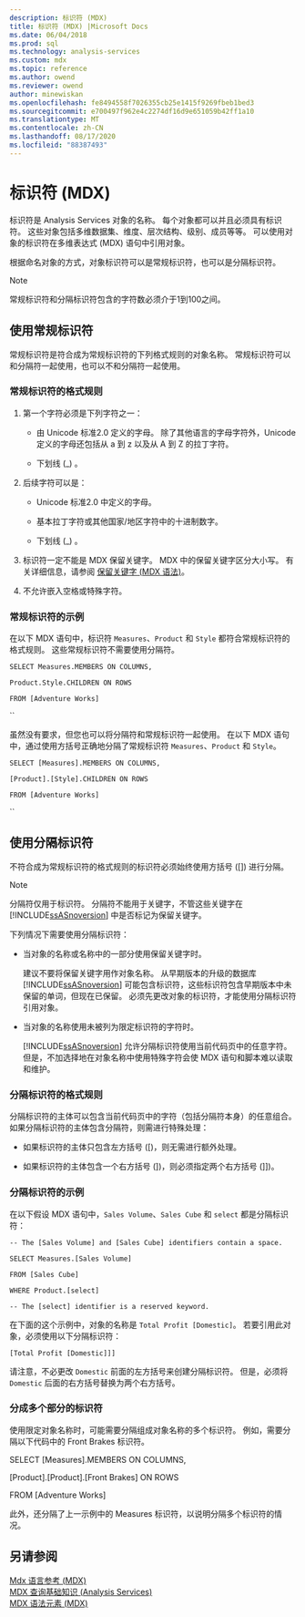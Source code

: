 ```yaml
---
description: 标识符 (MDX)
title: 标识符 (MDX) |Microsoft Docs
ms.date: 06/04/2018
ms.prod: sql
ms.technology: analysis-services
ms.custom: mdx
ms.topic: reference
ms.author: owend
ms.reviewer: owend
author: minewiskan
ms.openlocfilehash: fe8494558f7026355cb25e1415f9269fbeb1bed3
ms.sourcegitcommit: e700497f962e4c2274df16d9e651059b42ff1a10
ms.translationtype: MT
ms.contentlocale: zh-CN
ms.lasthandoff: 08/17/2020
ms.locfileid: "88387493"
---
```

# <a name="identifiers-mdx"></a>标识符 (MDX)


  标识符是 Analysis Services 对象的名称。 每个对象都可以并且必须具有标识符。 这些对象包括多维数据集、维度、层次结构、级别、成员等等。 可以使用对象的标识符在多维表达式 (MDX) 语句中引用对象。  
  
 根据命名对象的方式，对象标识符可以是常规标识符，也可以是分隔标识符。  
  
> [!NOTE]  
>  常规标识符和分隔标识符包含的字符数必须介于1到100之间。  
  
## <a name="using-regular-identifiers"></a>使用常规标识符  
 常规标识符是符合成为常规标识符的下列格式规则的对象名称。 常规标识符可以和分隔符一起使用，也可以不和分隔符一起使用。  
  
### <a name="formatting-rules-for-regular-identifiers"></a>常规标识符的格式规则  
  
1.  第一个字符必须是下列字符之一：  
  
    -   由 Unicode 标准2.0 定义的字母。 除了其他语言的字母字符外，Unicode 定义的字母还包括从 a 到 z 以及从 A 到 Z 的拉丁字符。  
  
    -   下划线 (_) 。  
  
2.  后续字符可以是：  
  
    -   Unicode 标准2.0 中定义的字母。  
  
    -   基本拉丁字符或其他国家/地区字符中的十进制数字。  
  
    -   下划线 (_) 。  
  
3.  标识符一定不能是 MDX 保留关键字。 MDX 中的保留关键字区分大小写。 有关详细信息，请参阅 [保留关键字 &#40;MDX 语法&#41;](../mdx/reserved-keywords-mdx-syntax.md)。  
  
4.  不允许嵌入空格或特殊字符。  
  
### <a name="examples-of-regular-identifiers"></a>常规标识符的示例  
 在以下 MDX 语句中，标识符 `Measures`、`Product` 和 `Style` 都符合常规标识符的格式规则。 这些常规标识符不需要使用分隔符。  
  
 `SELECT Measures.MEMBERS ON COLUMNS,`  
  
 `Product.Style.CHILDREN ON ROWS`  
  
 `FROM [Adventure Works]`  
  
 ``  
  
 虽然没有要求，但您也可以将分隔符和常规标识符一起使用。 在以下 MDX 语句中，通过使用方括号正确地分隔了常规标识符 `Measures`、`Product` 和 `Style`。  
  
 `SELECT [Measures].MEMBERS ON COLUMNS,`  
  
 `[Product].[Style].CHILDREN ON ROWS`  
  
 `FROM [Adventure Works]`  
  
 ``  
  
## <a name="using-delimited-identifiers"></a>使用分隔标识符  
 不符合成为常规标识符的格式规则的标识符必须始终使用方括号 ([]) 进行分隔。  
  
> [!NOTE]  
>  分隔符仅用于标识符。 分隔符不能用于关键字，不管这些关键字在 [!INCLUDE[ssASnoversion](../includes/ssasnoversion-md.md)] 中是否标记为保留关键字。  
  
 下列情况下需要使用分隔标识符：  
  
-   当对象的名称或名称中的一部分使用保留关键字时。  
  
     建议不要将保留关键字用作对象名称。 从早期版本的升级的数据库 [!INCLUDE[ssASnoversion](../includes/ssasnoversion-md.md)] 可能包含标识符，这些标识符包含早期版本中未保留的单词，但现在已保留。 必须先更改对象的标识符，才能使用分隔标识符引用对象。  
  
-   当对象的名称使用未被列为限定标识符的字符时。  
  
     [!INCLUDE[ssASnoversion](../includes/ssasnoversion-md.md)] 允许分隔标识符使用当前代码页中的任意字符。 但是，不加选择地在对象名称中使用特殊字符会使 MDX 语句和脚本难以读取和维护。  
  
### <a name="formatting-rules-for-delimited-identifiers"></a>分隔标识符的格式规则  
 分隔标识符的主体可以包含当前代码页中的字符（包括分隔符本身）的任意组合。 如果分隔标识符的主体包含分隔符，则需进行特殊处理：  
  
-   如果标识符的主体只包含左方括号 ([)，则无需进行额外处理。  
  
-   如果标识符的主体包含一个右方括号 (])，则必须指定两个右方括号 (]])。  
  
### <a name="examples-of-delimited-identifiers"></a>分隔标识符的示例  
 在以下假设 MDX 语句中，`Sales Volume`、`Sales Cube` 和 `select` 都是分隔标识符：  
  
 `-- The [Sales Volume] and [Sales Cube] identifiers contain a space.`  
  
 `SELECT Measures.[Sales Volume]`  
  
 `FROM [Sales Cube]`  
  
 `WHERE Product.[select]`  
  
 `-- The [select] identifier is a reserved keyword.`  
  
 在下面的这个示例中，对象的名称是 `Total Profit [Domestic]`。 若要引用此对象，必须使用以下分隔标识符：  
  
 `[Total Profit [Domestic]]]`  
  
 请注意，不必更改 `Domestic` 前面的左方括号来创建分隔标识符。 但是，必须将 `Domestic` 后面的右方括号替换为两个右方括号。  
  
### <a name="delimiting-identifiers-with-multiple-parts"></a>分成多个部分的标识符  
 使用限定对象名称时，可能需要分隔组成对象名称的多个标识符。 例如，需要分隔以下代码中的 Front Brakes 标识符。  
  
 SELECT [Measures].MEMBERS ON COLUMNS,  
  
 [Product].[Product].[Front Brakes] ON ROWS  
  
 FROM [Adventure Works]  
  
 此外，还分隔了上一示例中的 Measures 标识符，以说明分隔多个标识符的情况。  
  
## <a name="see-also"></a>另请参阅  
 [Mdx 语言参考 &#40;MDX&#41;](../mdx/mdx-language-reference-mdx.md)   
 [MDX 查询基础知识 &#40;Analysis Services&#41;](https://docs.microsoft.com/analysis-services/multidimensional-models/mdx/mdx-query-fundamentals-analysis-services)   
 [MDX 语法元素 (MDX)](../mdx/mdx-syntax-elements-mdx.md)  
  
  
